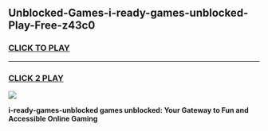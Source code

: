 
## Unblocked-Games-i-ready-games-unblocked-Play-Free-z43c0
<h3>
<a href="https://premium76.site?title=i-ready-games-unblocked&ref=17A">CLICK TO PLAY</a></h3>
<hr>

<h3>
<a href="https://premium76.site?title=i-ready-games-unblocked&ref=17A">CLICK 2 PLAY</a>
  
</h3>

<a href="https://premium76.site?title=i-ready-games-unblocked&ref=17A"><img src="https://clearcache.store/games.png"></a>


**i-ready-games-unblocked games unblocked: Your Gateway to Fun and Accessible Online Gaming**
